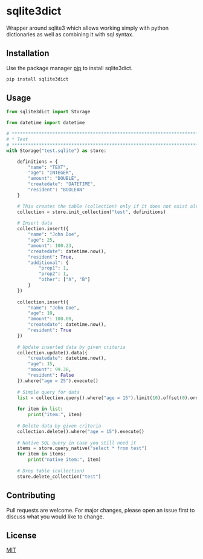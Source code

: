 # sqlite3dict

Wrapper around sqlite3 which allows working simply with python dictionaries as well as combining it with sql syntax. 

## Installation

Use the package manager [pip](https://pip.pypa.io/en/stable/) to install sqlite3dict.

```bash
pip install sqlite3dict
```

## Usage

```python
from sqlite3dict import Storage

from datetime import datetime

# ******************************************************************************
# * Test
# ******************************************************************************
with Storage("test.sqlite") as store:

    definitions = {
        "name": "TEXT", 
        "age": "INTEGER", 
        "amount": "DOUBLE", 
        "createdate": "DATETIME",
        "resident": "BOOLEAN"
    }

    # This creates the table (collection) only if it does not exist already
    collection = store.init_collection("test", definitions)
    
    # Insert data
    collection.insert({
        "name": "John Doe", 
        "age": 25, 
        "amount": 100.23, 
        "createdate": datetime.now(),
        "resident": True,
        "additional": {
            "prop1": 1,
            "prop2": 1,
            "other": ["A", "B"]
        }
    })
    
    collection.insert({
        "name": "John Doe", 
        "age": 10, 
        "amount": 100.00, 
        "createdate": datetime.now(),
        "resident": True
    })
    
    # Update inserted data by given criteria
    collection.update().data({
        "createdate": datetime.now(), 
        "age": 15, 
        "amount": 99.38, 
        "resident": False
    }).where("age = 25").execute()
    
    # Simple query for data
    list = collection.query().where("age = 15").limit(10).offset(0).order("createdate", "ASC").order("ID").execute()
                     
    for item in list:
        print("item:", item)
    
    # Delete data by given criteria
    collection.delete().where("age = 15").execute()
    
    # Native SQL query in case you still need it
    items = store.query_native("select * from test")
    for item in items:
        print("native item:", item)
    
    # Drop table (collection)    
    store.delete_collection("test") 
```

## Contributing
Pull requests are welcome. For major changes, please open an issue first to discuss what you would like to change.

## License
[MIT](https://choosealicense.com/licenses/mit/)
